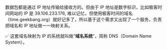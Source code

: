 数据包都是通过 IP 地址传输给接收方的。但由于 IP 地址是数字标识，比如极客时间网站的 IP 是 39.106.233.176, 难以记忆，但使用极客时间的域名（time.geekbang.org）就好记多了，所以基于这个需求又出现了一个服务，负责把域名和 IP 地址做一一映射关系。

:white_check_mark: 这套域名映射为 IP 的系统就叫做“**域名系统**”，简称 DNS（Domain Name System）。



